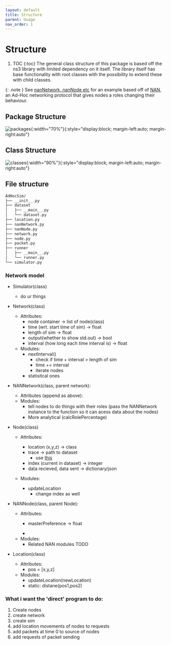 ```yaml
---
layout: default
title: Structure
parent: Usage
nav_order: 1
---
```

# Structure
1. TOC
{:toc}
The general class structure of this package is based off the ns3 library with limited dependency on it itself. The library itself has base functionality with root classes with the possibility to extend these with child classes. 

{: .note }
See [nanNetwork, nanNode etc](https://github.com/dylanfranks3/AdHocSim/src) for an example based off of [NAN](https://ieeexplore.ieee.org/document/7096294), an Ad-Hoc networking protocol that gives nodes a roles changing their behaviour. 

## Package Structure
![packages](/AdHocSimSite/assets/packages.png){:width="70%"}{:style="display:block; margin-left:auto; margin-right:auto"}

## Class Structure

![classes](/AdHocSimSite/assets/classes.png){:width="90%"}{:style="display:block; margin-left:auto; margin-right:auto"}

## File structure
``` bash
AdHocSim/
├── __init__.py
├── dataset
│   ├── __main__.py
│   └── dataset.py
├── location.py
├── nanNetwork.py
├── nanNode.py
├── network.py
├── node.py
├── packet.py
├── runner
│   ├── __main__.py
│   └── runner.py
└── simulator.py
```



### Network model







- Simulator(class)
    - do ur things

- Network(class)
    - Attributes:
        - node container -> list of node(class)
        - time (wrt. start time of sim) -> float 
        - length of sim -> float
        - output(whether to show std.out) -> bool 
        - interval (how long each time interval is) -> float
    - Modules:
        - nextInterval()
            - check if time + interval > length of sim
            - time += interval
            - iterate nodes
        - statisitcal ones

- NANNetwork(class, parent network):
    - Attributes (append as above):
    - Modules:
        - tell nodes to do things with their roles (pass the NANNetwork instance to the function so it can acess data about the nodes)
        - More analytical (calcRolePercentage)
        


- Node(class)
    - Attributes:
        - location (x,y,z) -> class
        - trace -> path to dataset
            - use [this](https://arc.net/l/quote/tiraorhu)
        - index (current in dataset) -> integer
        - data recieved, data sent -> dictionary/json

    - Modules:
        - updateLocation
            - change index as well

- NANNode(class, parent Node):
    - Attributes:
        - masterPreference -> float

        - 
    - Modules:
        - Related NAN modules TODO


- Location(class)
    - Attributes:
        - pos = [x,y,z]
    - Modules:
        - updateLocation(newLocation)
        - static: distane(pos1,pos2)



### What i want the 'direct' program to do:
1. Create nodes
2. create network
3. create sim
4. add location movements of nodes to requests
5. add packets at time 0 to source of nodes
6. add requests of packet sending 

